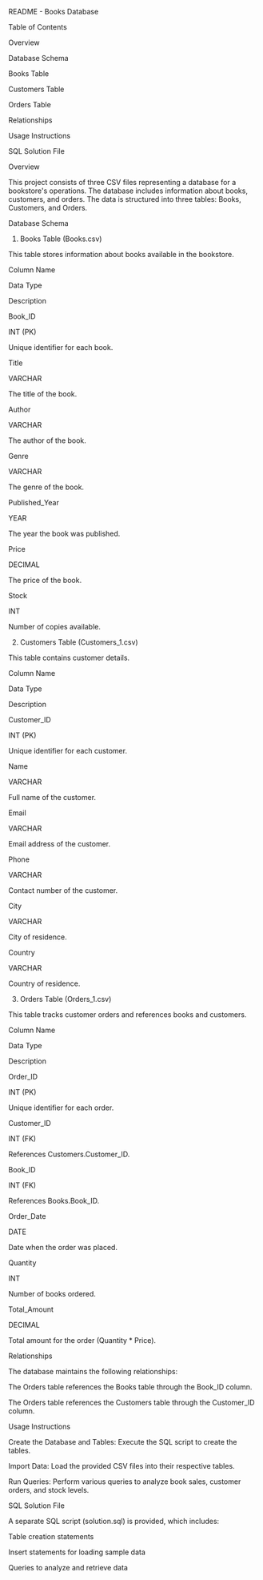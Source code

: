 README - Books Database

Table of Contents

Overview

Database Schema

Books Table

Customers Table

Orders Table

Relationships

Usage Instructions

SQL Solution File

Overview

This project consists of three CSV files representing a database for a bookstore's operations. The database includes information about books, customers, and orders. The data is structured into three tables: Books, Customers, and Orders.

Database Schema

1. Books Table (Books.csv)

This table stores information about books available in the bookstore.

Column Name

Data Type

Description

Book_ID

INT (PK)

Unique identifier for each book.

Title

VARCHAR

The title of the book.

Author

VARCHAR

The author of the book.

Genre

VARCHAR

The genre of the book.

Published_Year

YEAR

The year the book was published.

Price

DECIMAL

The price of the book.

Stock

INT

Number of copies available.

2. Customers Table (Customers_1.csv)

This table contains customer details.

Column Name

Data Type

Description

Customer_ID

INT (PK)

Unique identifier for each customer.

Name

VARCHAR

Full name of the customer.

Email

VARCHAR

Email address of the customer.

Phone

VARCHAR

Contact number of the customer.

City

VARCHAR

City of residence.

Country

VARCHAR

Country of residence.

3. Orders Table (Orders_1.csv)

This table tracks customer orders and references books and customers.

Column Name

Data Type

Description

Order_ID

INT (PK)

Unique identifier for each order.

Customer_ID

INT (FK)

References Customers.Customer_ID.

Book_ID

INT (FK)

References Books.Book_ID.

Order_Date

DATE

Date when the order was placed.

Quantity

INT

Number of books ordered.

Total_Amount

DECIMAL

Total amount for the order (Quantity * Price).

Relationships

The database maintains the following relationships:

The Orders table references the Books table through the Book_ID column.

The Orders table references the Customers table through the Customer_ID column.

Usage Instructions

Create the Database and Tables: Execute the SQL script to create the tables.

Import Data: Load the provided CSV files into their respective tables.

Run Queries: Perform various queries to analyze book sales, customer orders, and stock levels.

SQL Solution File

A separate SQL script (solution.sql) is provided, which includes:

Table creation statements

Insert statements for loading sample data

Queries to analyze and retrieve data

